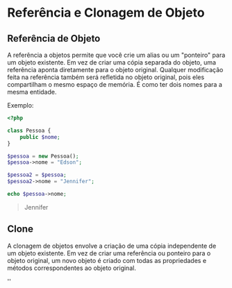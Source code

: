 # Referência e Clonagem de Objeto

## Referência de Objeto

A referência a objetos permite que você crie um alias ou um "ponteiro" para um objeto existente. Em vez de criar uma cópia separada do objeto, uma referência aponta diretamente para o objeto original. Qualquer modificação feita na referência também será refletida no objeto original, pois eles compartilham o mesmo espaço de memória. É como ter dois nomes para a mesma entidade. 

Exemplo: 
```php
<?php

class Pessoa {
    public $nome;
}

$pessoa = new Pessoa();
$pessoa->nome = "Edson";

$pessoa2 = $pessoa;
$pessoa2->nome = "Jennifer";

echo $pessoa->nome;
```

> Jennifer

## Clone

A clonagem de objetos envolve a criação de uma cópia independente de um objeto existente. Em vez de criar uma referência ou ponteiro para o objeto original, um novo objeto é criado com todas as propriedades e métodos correspondentes ao objeto original.


''
